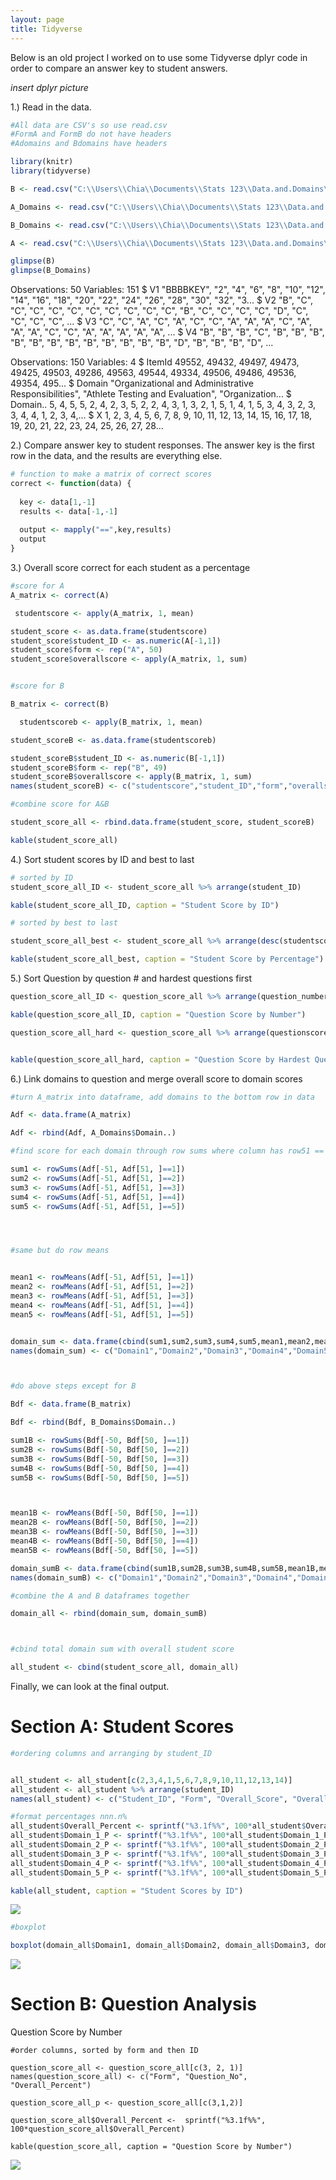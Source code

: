 ```yaml
---
layout: page
title: Tidyverse
---
```

Below is an old project I worked on to use some Tidyverse dplyr code in order to compare an answer key to student answers. 

_insert dplyr picture_

1.) Read in the data.
```r
#All data are CSV's so use read.csv
#FormA and FormB do not have headers
#Adomains and Bdomains have headers

library(knitr)
library(tidyverse)

B <- read.csv("C:\\Users\\Chia\\Documents\\Stats 123\\Data.and.Domains\\Data.and.Domains\\FormB.csv", sep = ",", stringsAsFactors = FALSE, header = FALSE)

A_Domains <- read.csv("C:\\Users\\Chia\\Documents\\Stats 123\\Data.and.Domains\\Data.and.Domains\\Domains FormA.csv", header=TRUE, stringsAsFactors = FALSE)

B_Domains <- read.csv("C:\\Users\\Chia\\Documents\\Stats 123\\Data.and.Domains\\Data.and.Domains\\Domains FormB.csv", header=TRUE, stringsAsFactors = FALSE)

A <- read.csv("C:\\Users\\Chia\\Documents\\Stats 123\\Data.and.Domains\\Data.and.Domains\\FormA.csv", header=FALSE, stringsAsFactors = FALSE)

glimpse(B)
glimpse(B_Domains)
```
Observations: 50
Variables: 151
$ V1   <chr> "BBBBKEY", "2", "4", "6", "8", "10", "12", "14", "16", "18", "20", "22", "24", "26", "28", "30", "32", "3...
$ V2   <chr> "B", "C", "C", "C", "C", "C", "C", "C", "C", "C", "C", "B", "C", "C", "C", "C", "D", "C", "C", "C", "C", ...
$ V3   <chr> "C", "C", "A", "C", "A", "C", "C", "A", "A", "A", "C", "A", "A", "A", "C", "C", "A", "A", "A", "A", "A", ...
$ V4   <chr> "B", "B", "B", "C", "B", "B", "B", "B", "B", "B", "B", "B", "B", "B", "B", "B", "D", "B", "B", "B", "D", ...

Observations: 150
Variables: 4
$ ItemId   <int> 49552, 49432, 49497, 49473, 49425, 49503, 49286, 49563, 49544, 49334, 49506, 49486, 49536, 49354, 495...
$ Domain   <chr> "Organizational and Administrative Responsibilities", "Athlete Testing and Evaluation", "Organization...
$ Domain.. <int> 5, 4, 5, 5, 2, 4, 2, 3, 5, 2, 2, 4, 3, 1, 3, 2, 1, 5, 1, 4, 1, 5, 3, 4, 3, 2, 3, 3, 4, 4, 1, 2, 3, 4,...
$ X        <int> 1, 2, 3, 4, 5, 6, 7, 8, 9, 10, 11, 12, 13, 14, 15, 16, 17, 18, 19, 20, 21, 22, 23, 24, 25, 26, 27, 28...


2.) Compare answer key to student responses. The answer key is the first row in the data, and the results are everything else.
```r
# function to make a matrix of correct scores
correct <- function(data) {
  
  key <- data[1,-1]
  results <- data[-1,-1]
  
  output <- mapply("==",key,results)
  output
}
```
3.) Overall score correct for each student as a percentage
```r
#score for A
A_matrix <- correct(A)

 studentscore <- apply(A_matrix, 1, mean)

student_score <- as.data.frame(studentscore)
student_score$student_ID <- as.numeric(A[-1,1])
student_score$form <- rep("A", 50)
student_score$overallscore <- apply(A_matrix, 1, sum)


#score for B

B_matrix <- correct(B)

  studentscoreb <- apply(B_matrix, 1, mean)

student_scoreB <- as.data.frame(studentscoreb)

student_scoreB$student_ID <- as.numeric(B[-1,1])
student_scoreB$form <- rep("B", 49)
student_scoreB$overallscore <- apply(B_matrix, 1, sum)
names(student_scoreB) <- c("studentscore","student_ID","form","overallscore")

#combine score for A&B

student_score_all <- rbind.data.frame(student_score, student_scoreB)

kable(student_score_all)
```
4.) Sort student scores by ID and best to last
```r
# sorted by ID
student_score_all_ID <- student_score_all %>% arrange(student_ID)

kable(student_score_all_ID, caption = "Student Score by ID")

# sorted by best to last

student_score_all_best <- student_score_all %>% arrange(desc(studentscore))

kable(student_score_all_best, caption = "Student Score by Percentage")
```
5.) Sort Question by question # and hardest questions first
```r
question_score_all_ID <- question_score_all %>% arrange(question_number)

kable(question_score_all_ID, caption = "Question Score by Number")

question_score_all_hard <- question_score_all %>% arrange(questionscore)


kable(question_score_all_hard, caption = "Question Score by Hardest Question")
```
6.) Link domains to question and merge overall score to domain scores
```r
#turn A_matrix into dataframe, add domains to the bottom row in data

Adf <- data.frame(A_matrix)

Adf <- rbind(Adf, A_Domains$Domain..) 

#find score for each domain through row sums where column has row51 == domains

sum1 <- rowSums(Adf[-51, Adf[51, ]==1])
sum2 <- rowSums(Adf[-51, Adf[51, ]==2])
sum3 <- rowSums(Adf[-51, Adf[51, ]==3])
sum4 <- rowSums(Adf[-51, Adf[51, ]==4])
sum5 <- rowSums(Adf[-51, Adf[51, ]==5])




#same but do row means


mean1 <- rowMeans(Adf[-51, Adf[51, ]==1])
mean2 <- rowMeans(Adf[-51, Adf[51, ]==2])
mean3 <- rowMeans(Adf[-51, Adf[51, ]==3])
mean4 <- rowMeans(Adf[-51, Adf[51, ]==4])
mean5 <- rowMeans(Adf[-51, Adf[51, ]==5])


domain_sum <- data.frame(cbind(sum1,sum2,sum3,sum4,sum5,mean1,mean2,mean3,mean4,mean5))
names(domain_sum) <- c("Domain1","Domain2","Domain3","Domain4","Domain5","%D1","%D2","%D3","%D4","%D5")



#do above steps except for B

Bdf <- data.frame(B_matrix)

Bdf <- rbind(Bdf, B_Domains$Domain..) 

sum1B <- rowSums(Bdf[-50, Bdf[50, ]==1])
sum2B <- rowSums(Bdf[-50, Bdf[50, ]==2])
sum3B <- rowSums(Bdf[-50, Bdf[50, ]==3])
sum4B <- rowSums(Bdf[-50, Bdf[50, ]==4])
sum5B <- rowSums(Bdf[-50, Bdf[50, ]==5])



mean1B <- rowMeans(Bdf[-50, Bdf[50, ]==1])
mean2B <- rowMeans(Bdf[-50, Bdf[50, ]==2])
mean3B <- rowMeans(Bdf[-50, Bdf[50, ]==3])
mean4B <- rowMeans(Bdf[-50, Bdf[50, ]==4])
mean5B <- rowMeans(Bdf[-50, Bdf[50, ]==5])

domain_sumB <- data.frame(cbind(sum1B,sum2B,sum3B,sum4B,sum5B,mean1B,mean2B,mean3B,mean4B,mean5B))
names(domain_sumB) <- c("Domain1","Domain2","Domain3","Domain4","Domain5","%D1","%D2","%D3","%D4","%D5")

#combine the A and B dataframes together

domain_all <- rbind(domain_sum, domain_sumB)



#cbind total domain sum with overall student score

all_student <- cbind(student_score_all, domain_all) 
```




Finally, we can look at the final output.




# Section A: Student Scores
```r
#ordering columns and arranging by student_ID


all_student <- all_student[c(2,3,4,1,5,6,7,8,9,10,11,12,13,14)]
all_student <- all_student %>% arrange(student_ID)
names(all_student) <- c("Student_ID", "Form", "Overall_Score", "Overall_Percent", "Domain_1", "Domain_2","Domain_3","Domain_4","Domain_5","Domain_1_P", "Domain_2_P","Domain_3_P","Domain_4_P","Domain_5_P")

#format percentages nnn.n%
all_student$Overall_Percent <- sprintf("%3.1f%%", 100*all_student$Overall_Percent)
all_student$Domain_1_P <- sprintf("%3.1f%%", 100*all_student$Domain_1_P)
all_student$Domain_2_P <- sprintf("%3.1f%%", 100*all_student$Domain_2_P)
all_student$Domain_3_P <- sprintf("%3.1f%%", 100*all_student$Domain_3_P)
all_student$Domain_4_P <- sprintf("%3.1f%%", 100*all_student$Domain_4_P)
all_student$Domain_5_P <- sprintf("%3.1f%%", 100*all_student$Domain_5_P)

kable(all_student, caption = "Student Scores by ID")
```

![](/assets/studentfinal.PNG)


```r
#boxplot

boxplot(domain_all$Domain1, domain_all$Domain2, domain_all$Domain3, domain_all$Domain4, domain_all$Domain5, ylab = "Scores", main = "Domain Comparison", xlab = "Domains", names = c("1", "2","3","4","5"))
```
![](/assets/domaincomparison.PNG)

# Section B: Question Analysis
Question Score by Number
```{r}
#order columns, sorted by form and then ID

question_score_all <- question_score_all[c(3, 2, 1)]
names(question_score_all) <- c("Form", "Question_No", "Overall_Percent")

question_score_all_p <- question_score_all[c(3,1,2)]

question_score_all$Overall_Percent <-  sprintf("%3.1f%%", 100*question_score_all$Overall_Percent)

kable(question_score_all, caption = "Question Score by Number")

```
![](/assets/question.PNG)



